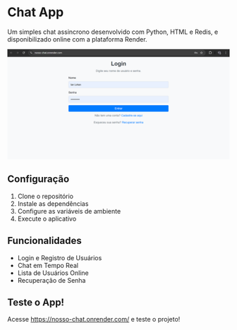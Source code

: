 # Chat App
Um simples chat assincrono desenvolvido com Python, HTML e Redis, e disponibilizado online com a plataforma Render.

![Screenshot](/img/screenshot_login.png)

## Configuração

1. Clone o repositório
2. Instale as dependências
3. Configure as variáveis de ambiente
4. Execute o aplicativo

## Funcionalidades

- Login e Registro de Usuários
- Chat em Tempo Real
- Lista de Usuários Online
- Recuperação de Senha

## Teste o App!
Acesse https://nosso-chat.onrender.com/ e teste o projeto!